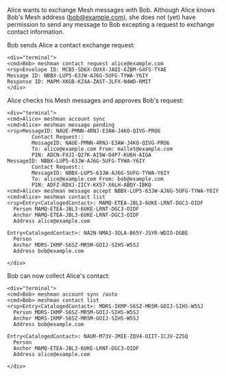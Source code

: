 
Alice wants to exchange Mesh messages with Bob. Although Alice knows Bob's Mesh address 
(bob@example.com), she does not (yet) have permission to send any message to Bob
excepting a request to exchange contact information.

Bob sends Alice a contact exchange request:


~~~~
<div="terminal">
<cmd>Bob> meshman contact request alice@example.com
<rsp>Envelope ID: MCB5-SD6X-OUXX-JAQI-6ZBM-G4FS-TYAE
Message ID: NBBX-LUP5-63JW-AJ6G-5UFG-TYWA-Y6IY
Response ID: MAPM-XKGB-KZ4A-ZAST-JLFX-N4WD-RMIT
</div>
~~~~

Alice checks his Mesh messages and approves Bob's request:


~~~~
<div="terminal">
<cmd>Alice> meshman account sync
<cmd>Alice> meshman message pending
<rsp>MessageID: NAUE-PMNN-4RNJ-E3AW-J4KO-QIVG-PRO6
        Contact Request::
        MessageID: NAUE-PMNN-4RNJ-E3AW-J4KO-QIVG-PRO6
        To: alice@example.com From: mallet@example.com
        PIN: ADCN-FXJI-Q27K-AI5W-O4P7-KU6H-AIGA
MessageID: NBBX-LUP5-63JW-AJ6G-5UFG-TYWA-Y6IY
        Contact Request::
        MessageID: NBBX-LUP5-63JW-AJ6G-5UFG-TYWA-Y6IY
        To: alice@example.com From: bob@example.com
        PIN: ADFZ-RDXJ-IICY-KX57-X6LH-ABQY-IBKQ
<cmd>Alice> meshman message accept NBBX-LUP5-63JW-AJ6G-5UFG-TYWA-Y6IY
<cmd>Alice> meshman contact list
<rsp>Entry<CatalogedContact>: MAMQ-ETEA-JBL3-6UKE-LRNT-DGC3-OIDF
  Person MAMQ-ETEA-JBL3-6UKE-LRNT-DGC3-OIDF
  Anchor MAMQ-ETEA-JBL3-6UKE-LRNT-DGC3-OIDF
  Address alice@example.com

Entry<CatalogedContact>: NA2N-NMA3-3OLA-B65Y-JSYR-WDIO-DGBE
  Person 
  Anchor MDRS-IKMP-S6SZ-MR5M-GOIJ-SIHS-W5SJ
  Address bob@example.com

</div>
~~~~

Bob can now collect Alice's contact:


~~~~
<div="terminal">
<cmd>Bob> meshman account sync /auto
<cmd>Bob> meshman contact list
<rsp>Entry<CatalogedContact>: MDRS-IKMP-S6SZ-MR5M-GOIJ-SIHS-W5SJ
  Person MDRS-IKMP-S6SZ-MR5M-GOIJ-SIHS-W5SJ
  Anchor MDRS-IKMP-S6SZ-MR5M-GOIJ-SIHS-W5SJ
  Address bob@example.com

Entry<CatalogedContact>: NAUR-M73V-JMIE-ZQV4-OIIT-ICJV-ZZSQ
  Person 
  Anchor MAMQ-ETEA-JBL3-6UKE-LRNT-DGC3-OIDF
  Address alice@example.com

</div>
~~~~

